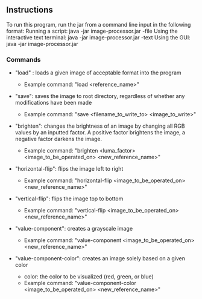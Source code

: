 ## Instructions

To run this program, run the jar from a command line input in the following format:
Running a script: java -jar image-processor.jar -file <path-of-script>
Using the interactive text terminal: java -jar image-processor.jar -text
Using the GUI: java -jar image-processor.jar

### Commands

- "load" : loads a given image of acceptable format into the program

  - Example command: "load <filename> <reference_name>"

- "save": saves the image to root directory, regardless of whether any modifications have been made

  - Example command: "save <filename_to_write_to> <image_to_write>"

- "brighten": changes the brightness of an image by changing all RGB values by an inputted factor. A positive factor brightens the image, a negative factor darkens the image.

  - Example command: "brighten <luma_factor> <image_to_be_operated_on> <new_reference_name>"

- "horizontal-flip": flips the image left to right

  - Example command: "horizontal-flip <image_to_be_operated_on> <new_reference_name>"

- "vertical-flip": flips the image top to bottom

  - Example command: "vertical-flip <image_to_be_operated_on> <new_reference_name>"

- "value-component": creates a grayscale image

  - Example command: "value-component <image_to_be_operated_on> <new_reference_name>"

- "value-component-color": creates an image solely based on a given color
  - color: the color to be visualized (red, green, or blue)
  - Example command: "value-component-color <color> <image_to_be_operated_on> <new_reference_name>"
